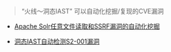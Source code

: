 > “火线～洞态IAST” 可以自动化挖掘/复现的CVE漏洞

- [Apache Solr任意文件读取和SSRF漏洞的自动化挖掘](https://mp.weixin.qq.com/s/e-mJGxGSmnaN-NZQqyeI9Q)

- [洞态IAST自动检测S2-001漏洞](https://mp.weixin.qq.com/s/g7fi2aW7l2EjoWz8bhCEeA)
